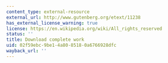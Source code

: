 ```yaml
---
content_type: external-resource
external_url: http://www.gutenberg.org/etext/11238
has_external_license_warning: true
license: https://en.wikipedia.org/wiki/All_rights_reserved
status: ''
title: Download complete work
uid: 02f59ebc-9be1-4a80-8518-0a6766928dfc
wayback_url: ''
---
```

